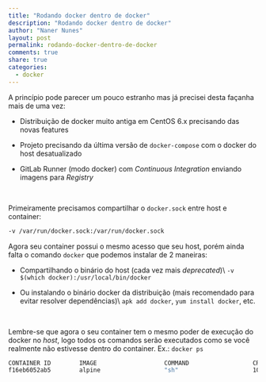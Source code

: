 ```yaml
---
title: "Rodando docker dentro de docker"
description: "Rodando docker dentro de docker"
author: "Naner Nunes"
layout: post
permalink: rodando-docker-dentro-de-docker
comments: true
share: true
categories:
  - docker
---
```


A princípio pode parecer um pouco estranho mas já precisei desta façanha mais de uma vez:

- Distribuição de docker muito antiga em CentOS 6.x precisando das novas features

- Projeto precisando da última versão de `docker-compose` com o docker do host desatualizado

- GitLab Runner (modo docker) com *Continuous Integration* enviando imagens para *Registry*

<br />

Primeiramente precisamos compartilhar o `docker.sock` entre host e container:

``` bash
-v /var/run/docker.sock:/var/run/docker.sock
```

Agora seu container possui o mesmo acesso que seu host, porém ainda falta o comando `docker` que podemos instalar de 2 maneiras:

- Compartilhando o binário do host (cada vez mais *deprecated*)\\
  `-v $(which docker):/usr/local/bin/docker`

- Ou instalando o binário docker da distribuição (mais recomendado para evitar resolver dependências)\\
  `apk add docker`, `yum install docker`, etc.

<br />

Lembre-se que agora o seu container tem o mesmo poder de execução do docker no *host*, logo todos os comandos serão executados como se você realmente não estivesse dentro do container. Ex.: `docker ps`

``` bash
CONTAINER ID        IMAGE                   COMMAND                  CREATED             STATUS
f16eb6052ab5        alpine                  "sh"                     10 seconds ago      Up 10 seconds
```
